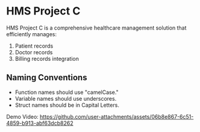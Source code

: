 # HMS Project C

HMS Project C is a comprehensive healthcare management solution that efficiently manages:

1. Patient records  
2. Doctor records  
3. Billing records integration  

## Naming Conventions

- Function names should use "camelCase."
- Variable names should use underscores.
- Struct names should be in Capital Letters.

Demo Video: https://github.com/user-attachments/assets/06b8e867-6c51-4859-b913-abf63dcb8262
